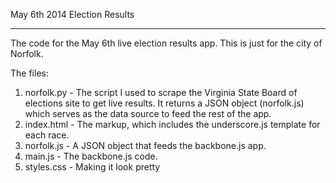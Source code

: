 May 6th 2014 Election Results
_____________________________

The code for the May 6th live election results app. This is just for the city of Norfolk.

The files:

1. norfolk.py - The script I used to scrape the Virginia State Board of elections site to get live results. It returns a JSON object (norfolk.js) which serves as the data source to feed the rest of the app.
2. index.html - The markup, which includes the underscore.js template for each race. 
3. norfolk.js - A JSON object that feeds the backbone.js app. 
4. main.js - The backbone.js code.
5. styles.css - Making it look pretty

